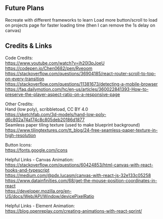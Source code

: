 ## Future Plans
Recreate with different frameworks to learn
Load more button/scroll to load on projects page for faster loading time (then I can remove the 1s delay on canvas)

## Credits & Links
Code Credits: \
https://www.youtube.com/watch?v=ih20l3pJoeU \
https://codepen.io/Chen0682/pen/Rveoom \
https://stackoverflow.com/questions/36904185/react-router-scroll-to-top-on-every-transition \
https://stackoverflow.com/questions/11381673/detecting-a-mobile-browser \
https://faq.dailymotion.com/hc/en-us/articles/360022841393-How-to-preserve-the-player-aspect-ratio-on-a-responsive-page

Other Credits: \
Hand (low poly), scribbletoad, CC BY 4.0 \
https://sketchfab.com/3d-models/hand-low-poly-d6c802a74a174c8c805deb20186d1877 \
Seamless paper tiling texture (used to make blueprint background) \
https://www.tilingtextures.com/tt_blog/24-free-seamless-paper-texture-in-high-resolution

Button Icons: \
https://fonts.google.com/icons

Helpful Links - Canvas Animation: \
https://stackoverflow.com/questions/60424853/html-canvas-with-react-hooks-and-typescript \
https://medium.com/@pdx.lucasm/canvas-with-react-js-32e133c05258 \
https://www.datainfinities.com/68/get-the-mouse-position-coordinates-in-react \
https://developer.mozilla.org/en-US/docs/Web/API/Window/devicePixelRatio

Helpful Links - Element Animation: \
https://blog.openreplay.com/creating-animations-with-react-sprint/
